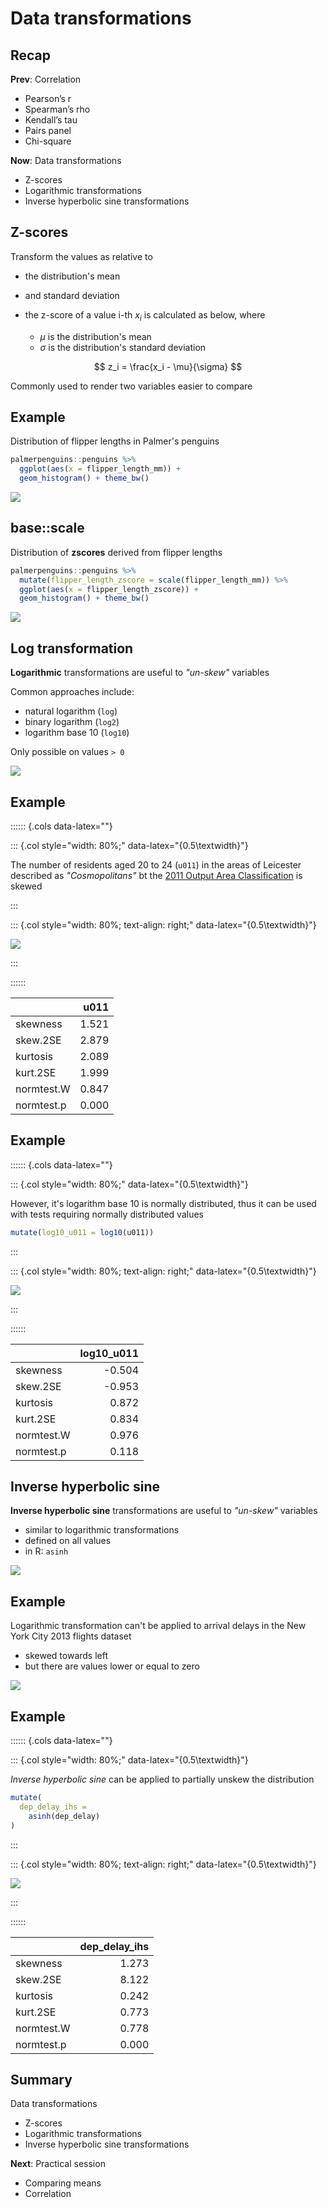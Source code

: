 



<style type="text/css">
.small_r_all pre{
  font-size: 16px;
  line-height: 18px;
}
.small_r_output pre:not(.prettyprint){
  font-size: 16px;
  line-height: 18px;
}
.verysmall_r_output pre:not(.prettyprint){
  font-size: 12px;
  line-height: 14px;
}
</style>



# Data transformations


## Recap

**Prev**: Correlation

- Pearson’s r
- Spearman’s rho
- Kendall’s tau
- Pairs panel
- Chi-square

**Now**: Data transformations

- Z-scores
- Logarithmic transformations
- Inverse hyperbolic sine transformations







## Z-scores

Transform the values as relative to

- the distribution's mean 
- and standard deviation

- the z-score of a value i-th $x_i$ is calculated as below, where
  - $\mu$ is the distribution's mean
  - $\sigma$ is the distribution's standard deviation

$$
z_i = \frac{x_i - \mu}{\sigma} 
$$

Commonly used to render two variables easier to compare



## Example

Distribution of flipper lengths in Palmer's penguins


```r
palmerpenguins::penguins %>%
  ggplot(aes(x = flipper_length_mm)) +
  geom_histogram() + theme_bw()
```

![](313_L_DataTransformations_files/figure-epub3/unnamed-chunk-2-1.png)<!-- -->


## base::scale

Distribution of **zscores** derived from flipper lengths


```r
palmerpenguins::penguins %>%
  mutate(flipper_length_zscore = scale(flipper_length_mm)) %>%
  ggplot(aes(x = flipper_length_zscore)) +
  geom_histogram() + theme_bw()
```

![](313_L_DataTransformations_files/figure-epub3/unnamed-chunk-3-1.png)<!-- -->



## Log transformation

**Logarithmic** transformations are useful to *"un-skew"* variables

Common approaches include:

- natural logarithm (`log`)
- binary logarithm (`log2`)
- logarithm base 10 (`log10`)

Only possible on values `> 0`

<img src="313_L_DataTransformations_files/figure-epub3/unnamed-chunk-4-1.png" style="display: block; margin: auto;" />


## Example

:::::: {.cols data-latex=""}

::: {.col style="width: 80%;" data-latex="{0.5\textwidth}"}

The number of residents aged 20 to 24 (`u011`) in the areas of Leicester described as *"Cosmopolitans"* bt the [2011 Output Area Classification](https://www.gov.uk/government/statistics/2011-area-classification-for-super-output-areas) is skewed

:::

::: {.col style="width: 80%; text-align: right;" data-latex="{0.5\textwidth}"}

![](313_L_DataTransformations_files/figure-epub3/unnamed-chunk-5-1.png)<!-- -->

:::

::::::


|           |  u011|
|:----------|-----:|
|skewness   | 1.521|
|skew.2SE   | 2.879|
|kurtosis   | 2.089|
|kurt.2SE   | 1.999|
|normtest.W | 0.847|
|normtest.p | 0.000|


## Example

:::::: {.cols data-latex=""}

::: {.col style="width: 80%;" data-latex="{0.5\textwidth}"}

However, it's logarithm base 10 is normally distributed, thus it can be used with tests requiring normally distributed values


```r
mutate(log10_u011 = log10(u011))
```

:::

::: {.col style="width: 80%; text-align: right;" data-latex="{0.5\textwidth}"}

![](313_L_DataTransformations_files/figure-epub3/unnamed-chunk-8-1.png)<!-- -->

:::

::::::


|           | log10_u011|
|:----------|----------:|
|skewness   |     -0.504|
|skew.2SE   |     -0.953|
|kurtosis   |      0.872|
|kurt.2SE   |      0.834|
|normtest.W |      0.976|
|normtest.p |      0.118|



## Inverse hyperbolic sine

**Inverse hyperbolic sine** transformations are useful to *"un-skew"* variables

- similar to logarithmic transformations
- defined on all values
- in R: `asinh`

<img src="313_L_DataTransformations_files/figure-epub3/unnamed-chunk-10-1.png" style="display: block; margin: auto;" />


## Example

Logarithmic transformation can't be applied to arrival delays in the New York City 2013 flights dataset

- skewed towards left
- but there are values lower or equal to zero


![](313_L_DataTransformations_files/figure-epub3/unnamed-chunk-11-1.png)<!-- -->



## Example

:::::: {.cols data-latex=""}

::: {.col style="width: 80%;" data-latex="{0.5\textwidth}"}

*Inverse hyperbolic sine* can be applied to partially unskew the distribution


```r
mutate(
  dep_delay_ihs = 
    asinh(dep_delay)
)
```

:::

::: {.col style="width: 80%; text-align: right;" data-latex="{0.5\textwidth}"}

![](313_L_DataTransformations_files/figure-epub3/unnamed-chunk-13-1.png)<!-- -->

:::

::::::


|           | dep_delay_ihs|
|:----------|-------------:|
|skewness   |         1.273|
|skew.2SE   |         8.122|
|kurtosis   |         0.242|
|kurt.2SE   |         0.773|
|normtest.W |         0.778|
|normtest.p |         0.000|




## Summary

Data transformations

- Z-scores
- Logarithmic transformations
- Inverse hyperbolic sine transformations

**Next**: Practical session

- Comparing means
- Correlation


